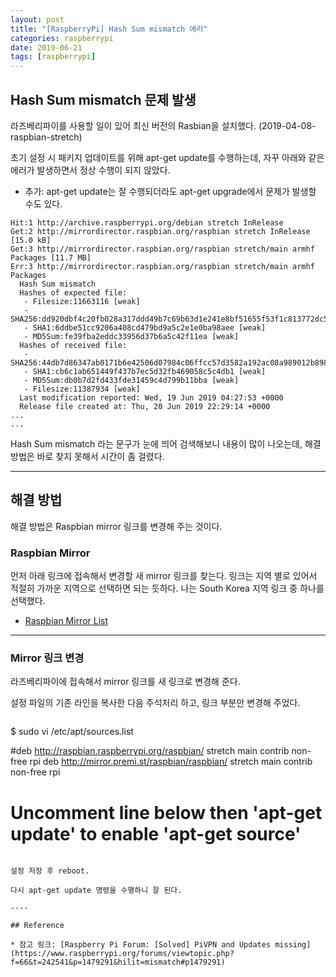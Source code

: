 ```yaml
---
layout: post
title: "[RaspberryPi] Hash Sum mismatch 에러"
categories: raspberrypi
date: 2019-06-21
tags: [raspberrypi]
---
```



## Hash Sum mismatch 문제 발생

라즈베리파이를 사용할 일이 있어 최신 버전의 Rasbian을 설치했다. (2019-04-08-raspbian-stretch)

초기 설정 시 패키지 업데이트를 위해 apt-get update를 수행하는데, 자꾸 아래와 같은 에러가 발생하면서 정상 수행이 되지 않았다.

* 추가: apt-get update는 잘 수행되더라도 apt-get upgrade에서 문제가 발생할 수도 있다.


```
Hit:1 http://archive.raspberrypi.org/debian stretch InRelease       
Get:2 http://mirrordirector.raspbian.org/raspbian stretch InRelease [15.0 kB]            
Get:3 http://mirrordirector.raspbian.org/raspbian stretch/main armhf Packages [11.7 MB]
Err:3 http://mirrordirector.raspbian.org/raspbian stretch/main armhf Packages                                              
  Hash Sum mismatch
  Hashes of expected file:
   - Filesize:11663116 [weak]
   - SHA256:dd920dbf4c20fb028a317ddd49b7c69b63d1e241e8bf51655f53f1c813772dc5
   - SHA1:6ddbe51cc9206a408cd479bd9a5c2e1e0ba98aee [weak]
   - MD5Sum:fe39fba2eddc33956d37b6a5c42f11ea [weak]
  Hashes of received file:
   - SHA256:44db7d86347ab0171b6e42506d07984c06ffcc57d3582a192ac08a989012b898
   - SHA1:cb6c1ab651449f437b7ec5d32fb469058c5c4db1 [weak]
   - MD5Sum:db0b7d2fd433fde31459c4d799b11bba [weak]
   - Filesize:11387934 [weak]
  Last modification reported: Wed, 19 Jun 2019 04:27:53 +0000
  Release file created at: Thu, 20 Jun 2019 22:29:14 +0000
...
...
```

Hash Sum mismatch 라는 문구가 눈에 띄어 검색해보니 내용이 많이 나오는데, 해결 방법은 바로 찾지 못해서 시간이 좀 걸렸다.

---

## 해결 방법

해결 방법은 Raspbian mirror 링크를 변경해 주는 것이다.


### Raspbian Mirror

먼저 아래 링크에 접속해서 변경할 새 mirror 링크를 찾는다. 
링크는 지역 별로 있어서 적절히 가까운 지역으로 선택하면 되는 듯하다.
나는 South Korea 지역 링크 중 하나를 선택했다.

- [Raspbian Mirror List](http://www.raspbian.org/RaspbianMirrors)


---

### Mirror 링크 변경

라즈베리파이에 접속해서 mirror 링크를 새 링크로 변경해 준다.

설정 파일의 기존 라인을 복사한 다음 주석처리 하고, 링크 부분만 변경해 주었다.

```http://raspbian.raspberrypi.org/raspbian/  ==>  http://mirror.premi.st/raspbian/raspbian/

```
$ sudo vi /etc/apt/sources.list

#deb http://raspbian.raspberrypi.org/raspbian/ stretch main contrib non-free rpi
deb http://mirror.premi.st/raspbian/raspbian/ stretch main contrib non-free rpi
# Uncomment line below then 'apt-get update' to enable 'apt-get source'
```

설정 저장 후 reboot.

다시 apt-get update 명령을 수행하니 잘 된다.

----

## Reference

* 참고 링크: [Raspberry Pi Forum: [Solved] PiVPN and Updates missing](https://www.raspberrypi.org/forums/viewtopic.php?f=66&t=242541&p=1479291&hilit=mismatch#p1479291)

